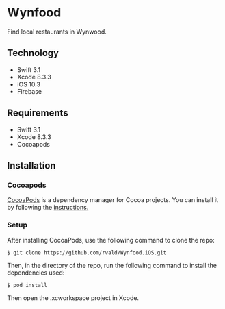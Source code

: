 # Wynfood
Find local restaurants in Wynwood.

## Technology

* Swift 3.1
* Xcode 8.3.3 
* iOS 10.3
* Firebase

## Requirements

* Swift 3.1 
* Xcode 8.3.3 
* Cocoapods

## Installation

### Cocoapods
[CocoaPods](https://cocoapods.org/) is a dependency manager for Cocoa projects. 
You can install it by following the [instructions.](https://guides.cocoapods.org/using/getting-started.html#getting-started)

### Setup
After installing CocoaPods, use the following command to clone the repo:
```
$ git clone https://github.com/rvald/Wynfood.iOS.git
```
Then, in the directory of the repo, run the following command to install the dependencies used:
```
$ pod install
```
Then open the .xcworkspace project in Xcode.


